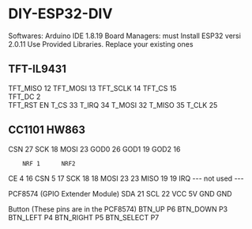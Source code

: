 # DIY-ESP32-DIV

Softwares:
Arduino IDE 1.8.19
Board Managers:  must Install ESP32 versi 2.0.11
Use Provided Libraries. Replace your existing ones


TFT-IL9431
------
TFT_MISO 12
TFT_MOSI 13
TFT_SCLK 14
TFT_CS   15  
TFT_DC    2  
TFT_RST  EN 
T_CS    33
T_IRQ   34
T_MOSI  32
T_MISO  35
T_CLK   25

CC1101 HW863
------
CSN 27
SCK 18
MOSI 23
GOD0 26
GOD1 19
GOD2 16

        NRF 1      NRF2
CE        4           16
CSN       5           17
SCK      18           18
MOSI     23           23
MISO     19           19
IRQ     --- not used ---

PCF8574 (GPIO Extender Module)
SDA 21
SCL 22
VCC 5V
GND GND

Button (These pins are in the PCF8574)
BTN_UP     P6
BTN_DOWN   P3
BTN_LEFT   P4
BTN_RIGHT  P5
BTN_SELECT P7
